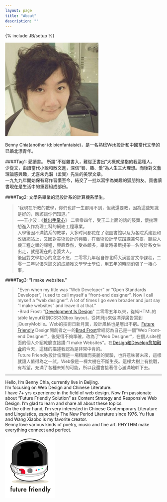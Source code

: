 ```yaml
---
layout: page
title: "About"
description: ""
---
```

{% include JB/setup %}

<img src="/images/avatar300.jpg" />

Benny Chia(another id: bienfantaisie)，是一名熟稔Web設計和中國當代文學的已婚北漂青年。

####Tag1: 愛讀書。
所謂“不從雜書入，難從正書出”大概就是指的我這種人。  
少從文，由讀當代小說和散文進，深信“智、趣、愛”為人生三大理想。而後對文藝理論感興趣，尤喜朱光潛（孟實）先生的美學文章。  
一九九九年開始保有寫作習慣至今，結交了一批以寫字為樂趣的狐朋狗友。買書讀書現在是生活中的重要組成部份。

####Tag2: 文學系畢業的混設計系的計算機系學生。
>	“我現在所教的數學，你們也許一生都用不到，但我還要教，因為這些知識是好的，應該讓你們知道。”  
>	──王小波：《[跳出手掌心](http://vip.book.sina.com.cn/chapter/40550/24040.html)》
二零零四年，受王二上面的話的鼓舞，懷揣理想進入作為理工科的網絡工程專業。  
入學後因不滿該系的教学，大多时间都花在了泡圖書館以及为各院系建設和改版網站上，又因對美術設計的興趣，在藝術設計學院蹭課兼勾搭，聽些人機工程之類的課程，興趣盎然，受益頗多。畢業時果斷拐帶一名設計系女生出走，就是現在的老婆大人。  
後因對文學初心的念念不忘，二零零九年起自修北師大漢語言文學課程，二零一三年以優秀論文的成績獲文學學士學位，用五年的時間消弭了一樁心事。

####Tag3: “I make websites.”
>"Even when my title was “Web Developer” or “Open Standards Developer”, I used to call myself a “front-end designer”. Now I call myself a “web designer”. A lot of times I go even broader and just say “I make websites” and leave it at that."  
>-Brad Frost: "[Development Is Design](http://bradfrostweb.com/blog/post/development-is-design)"
二零零五年以來，從純HTML的table layout寫到CSS3的box layout，從拷貝js來做漂浮廣告寫到jQueryMobile。Web的技術日新月異，設計風格也是層出不窮。[Future Friendly](http://futurefriend.ly) Design開創者之一的[Brad Frost](http://bradfrostweb.com)曾經認為自己是一個”Web Front-end Designer”，後覺得不夠準確，改為了”Web Designer”，在個人site裡面的個人介紹乾脆直接講:”I make Websites”。在[Design和Develop愈加融合](http://bradfrostweb.com/blog/post/development-is-design)的今天，這樣的描述我認為是非常中肯的。  
Future Friendly設計倫理是一場精緻而美麗的實驗，也許意味著未來，這樣就讓人值得為之一試。Web像是一棵大樹在不斷生長。這棵大樹上有挑戰，有希望，充滿了各種未知的可能，所以我還會接著信心滿滿地幹下去。

-------------------

Hello, I’m Benny Chia, currently live in Beijing.  
I’m focusing on Web Design and Chinese Literature.  
I have 7+ yrs experience in the field of web design. Now I’m passionate about “Future Friendly Solution” as Content Strategy and Responsive Web Design. I’m glad to learn and share all about these topics.  
On the other hand, I’m very interested in Chinese Contemporary Literature and Linguistics, especially The New Period Literature since 1976. Yu Hua and Wang Xiaobo is my favorite creator.  
Benny love various kinds of poetry, music and fine art. RHYTHM make everything connect and perfect.

<img src="/images/futurefriendly.png" style="width:160px" />
